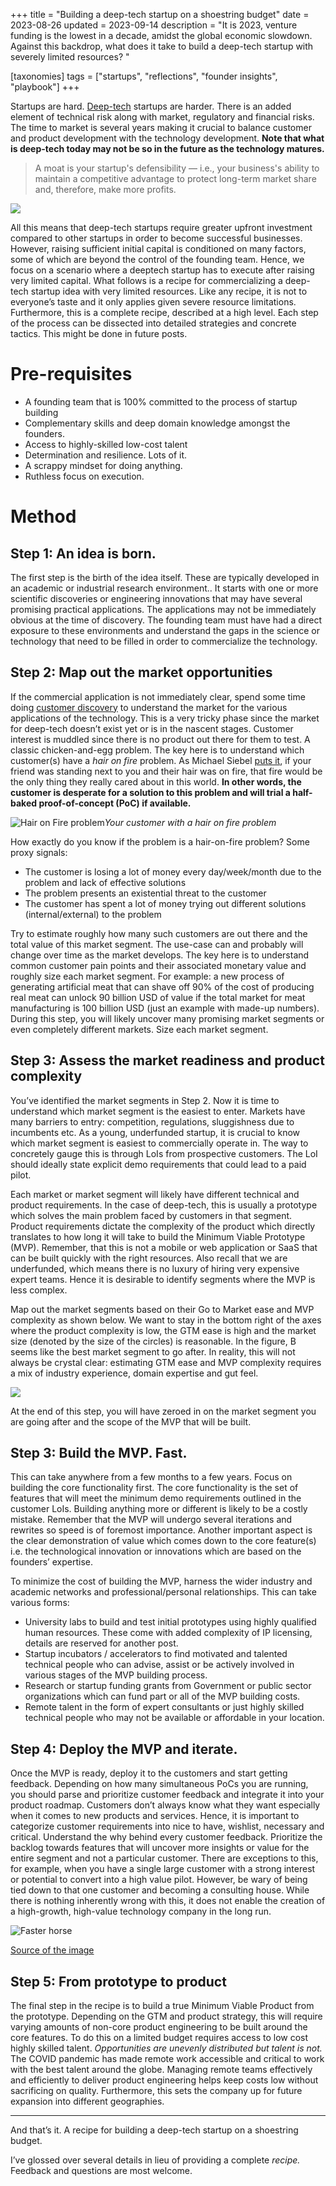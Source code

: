 +++
title = "Building a deep-tech startup on a shoestring budget"
date = 2023-08-26
updated = 2023-09-14
description = "It is 2023, venture funding is the lowest in a decade, amidst the global economic slowdown. Against this backdrop,  what does it take to build a deep-tech startup with severely limited resources? "

[taxonomies]
tags = ["startups", "reflections", "founder insights", "playbook"]
+++

Startups are hard. [Deep-tech](https://en.wikipedia.org/wiki/Deep_tech#:~:text=Deep%20technology%20(also%20deep%20tech,substantial%20scientific%20or%20engineering%20challenges.)) startups are harder. There is an added element of technical risk along with market, regulatory and financial risks. The time to market is several years making it crucial to balance customer and product development with the technology development. **Note that what is deep-tech today may not be so in the future as the technology matures.**

> A moat is your startup's defensibility — i.e., your business's ability to maintain a competitive advantage to protect long-term market share and, therefore, make more profits.

![](https://lh5.googleusercontent.com/jKw8LCgNahjCQ0EHkrI2b-ZMYR_i9SJ9u0oZCzHGt87FKT111JT-hb16l0_DKVUnLkINPace0ccUAHlY2p_ToarE2G-7OYApclMjshtRbf_Jta0qyePml9xaZZcbZt87IV4k_3NQLTmR0Ybh8GLtEAY)

All this means that deep-tech startups require greater upfront investment compared to other startups in order to become successful businesses. However, raising sufficient initial capital is conditioned on many factors, some of which are beyond the control of the founding team. Hence, we focus on a scenario where a deeptech startup has to execute after raising very limited capital. What follows is a recipe for commercializing a deep-tech startup idea with very limited resources. Like any recipe, it is not to everyone’s taste and it only applies given severe resource limitations. Furthermore, this is a complete recipe, described at a high level. Each step of the process can be dissected into detailed strategies and concrete tactics. This might be done in future posts.

# Pre-requisites

* A founding team that is 100% committed to the process of startup building
* Complementary skills and deep domain knowledge amongst the founders.
* Access to highly-skilled low-cost talent
* Determination and resilience. Lots of it.
* A scrappy mindset for doing anything.
* Ruthless focus on execution.

# Method

## Step 1: An idea is born.

The first step is the birth of the idea itself. These are typically developed in an academic or industrial research environment.. It starts with one or more scientific discoveries or engineering innovations that may have several promising practical applications. The applications may not be immediately obvious at the time of discovery. The founding team must have had a direct exposure to these environments and understand the gaps in the science or technology that need to be filled in order to commercialize the technology.

## Step 2: Map out the market opportunities

If the commercial application is not immediately clear, spend some time doing [customer discovery](https://www.momtestbook.com/) to understand the market for the various applications of the technology. This is a very tricky phase since the market for deep-tech doesn’t exist yet or is in the nascent stages. Customer interest is muddled since there is no product out there for them to test. A classic chicken-and-egg problem. The key here is to understand which customer(s) have a *hair on fire* problem. As Michael Siebel [puts it](https://www.ycombinator.com/blog/the-real-product-market-fit/), if your friend was standing next to you and their hair was on fire, that fire would be the only thing they really cared about in this world. **In other words, the customer is desperate for a solution to this problem and will trial a half-baked proof-of-concept (PoC) if available.**


![Hair on Fire problem](/public/img/hair-fire.jpg "Find customers with a burning problem")*Your customer with a hair on fire problem*

How exactly do you know if the problem is a hair-on-fire problem? Some proxy signals:

* The customer is losing a lot of money every day/week/month due to the problem and lack of effective solutions
* The problem presents an existential threat to the customer
* The customer has spent a lot of money trying out different solutions (internal/external) to the problem

Try to estimate roughly how many such customers are out there and the total value of this market segment. The use-case can and probably will change over time as the market develops. The key here is to understand common customer pain points and their associated monetary value and roughly size each market segment. For example: a new process of generating artificial meat that can shave off 90% of the cost of producing real meat can unlock 90 billion USD of value if the total market for meat manufacturing is 100 billion USD (just an example with made-up numbers). During this step, you will likely uncover many promising market segments or even completely different markets. Size each market segment.

## Step 3: Assess the market readiness and product complexity

You’ve identified the market segments in Step 2. Now it is time to understand which market segment is the easiest to enter. Markets have many barriers to entry: competition, regulations, sluggishness due to incumbents etc. As a young, underfunded startup, it is crucial to know which market segment is easiest to commercially operate in. The way to concretely gauge this is through LoIs from prospective customers. The LoI should ideally state explicit demo requirements that could lead to a paid pilot.

Each market or market segment will likely have different technical and product requirements. In the case of deep-tech, this is usually a prototype which solves the main problem faced by customers in that segment. Product requirements dictate the complexity of the product which directly translates to how long it will take to build the Minimum Viable Prototype (MVP). Remember, that this is not a mobile or web application or SaaS that can be built quickly with the right resources. Also recall that we are underfunded, which means there is no luxury of hiring very expensive expert teams. Hence it is desirable to identify segments where the MVP is less complex.

Map out the market segments based on their Go to Market ease and MVP complexity as shown below. We want to stay in the bottom right of the axes where the product complexity is low, the GTM ease is high and the market size (denoted by the size of the circles)  is reasonable. In the figure, B seems like the best market segment to go after. In reality, this will not always be crystal clear: estimating GTM ease and MVP complexity requires a mix of industry experience, domain expertise and gut feel.

![](https://lh3.googleusercontent.com/j5ZLxUcEXFRwHjWXKBR2L7Kl6wvgl0d_SfxJH_WKAXLKFDOkAn_mT8ieTHRsZAzfesbBsbV4_Mw4vz3KiYRAheg3sEWKJjGNpmt0DY4BcxtGIQhkZJ3QJY48zwuVp4KvFP7Q7QYvGsci16k2Y4Zz3aE)

At the end of this step, you will have zeroed in on the market segment you are going after and the scope of the MVP that will be built.

## Step 3: Build the MVP. Fast.

This can take anywhere from a few months to a few years. Focus on building the core functionality first. The core functionality is the set of features that will meet the minimum demo requirements outlined in the customer LoIs. Building anything more or different is likely to be a costly mistake. Remember that the MVP will undergo several iterations and rewrites so speed is of foremost importance. Another important aspect is the clear demonstration of value which comes down to the core feature(s) i.e. the technological innovation or innovations which are based on the founders’ expertise.

To minimize the cost of building the MVP, harness the wider industry and academic networks and professional/personal relationships. This can take various forms:

* University labs to build and test initial prototypes using highly qualified human resources. These come with added complexity of IP licensing,  details are reserved for another post.
* Startup incubators / accelerators to find motivated and talented technical people who can advise, assist or be actively involved in various stages of the MVP building process.
* Research or startup funding grants from Government or public sector organizations which can fund part or all of the MVP building costs.
* Remote talent in the form of expert consultants or just highly skilled technical people who may not be available or affordable in your location.

## Step 4: Deploy the MVP and iterate.

Once the MVP is ready, deploy it to the customers and start getting feedback. Depending on how many simultaneous PoCs you are running, you should parse and prioritize customer feedback and integrate it into your product roadmap. Customers don’t always know what they want especially when it comes to new products and services. Hence, it is important to categorize customer requirements into nice to have, wishlist, necessary and critical. Understand the why behind every customer feedback. Prioritize the backlog towards features that will uncover more insights or value for the entire segment and not a particular customer. There are exceptions to this, for example, when you have a single large customer with a strong interest or potential to convert into a high value pilot. However, be wary of being tied down to that one customer and becoming a consulting house. While there is nothing inherently wrong with this, it does not enable the creation of a high-growth, high-value technology company in the long run.

![Faster horse](https://lh4.googleusercontent.com/e1nx53BFaqs3oQw9EXpByNto5F8OAHJd37m0KRmdKndPtCyDiufKdOakXnxtspJFQZpFMUFggH6Y6TIvLQNeihXqdhpqcCt9UEdPHaVKip8uTGMA7vBsEqz22vWTHG7qNfla1rRtH5K9aB-3BNF-UDQ "Why customer feedback should not be blindly followed.")

[Source of the image](https://yoursafetypal.com/faster-horse/)

## Step 5: From prototype to product

The final step in the recipe is to build a true Minimum Viable Product from the prototype. Depending on the GTM and product strategy, this will require varying amounts of non-core product engineering to be built around the core features. To do this on a limited budget requires access to low cost highly skilled talent. *Opportunities are unevenly distributed but talent is not.* The COVID pandemic has made remote work accessible and critical to work with the best talent around the globe. Managing remote teams effectively and efficiently to deliver product engineering helps keep costs low without sacrificing on quality. Furthermore, this sets the company up for future expansion into different geographies.

---

And that’s it. A recipe for building a deep-tech startup on a shoestring budget.

I’ve glossed over several details in lieu of providing a complete *recipe.*  Feedback and questions are most welcome.
